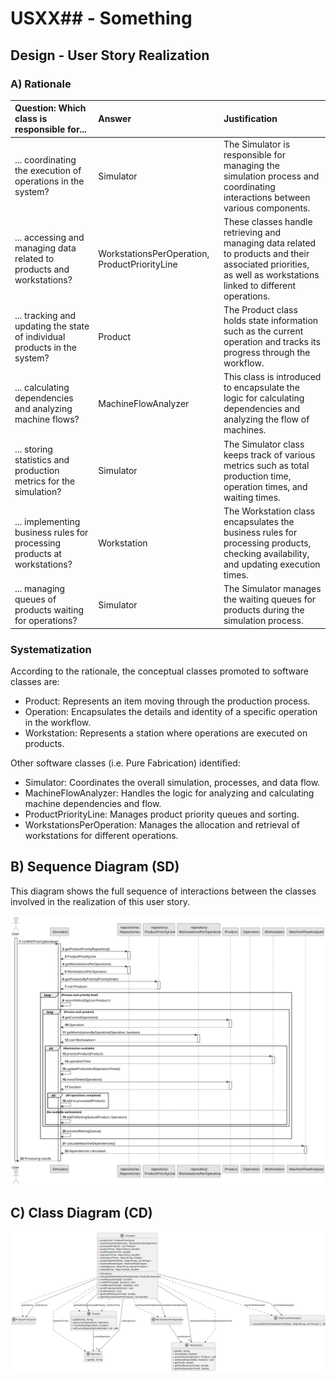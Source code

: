 # USXX## - Something

## Design - User Story Realization 

### A) Rationale

| Question: Which class is responsible for...                               | Answer                                        | Justification                                                                                                                                                  |
|:--------------------------------------------------------------------------|:----------------------------------------------|:---------------------------------------------------------------------------------------------------------------------------------------------------------------|
| ... coordinating the execution of operations in the system?               | Simulator                                     | The Simulator is responsible for managing the simulation process and coordinating interactions between various components.                                     |
| ... accessing and managing data related to products and workstations?     | WorkstationsPerOperation, ProductPriorityLine | These classes handle retrieving and managing data related to products and their associated priorities, as well as workstations linked to different operations. |
| ... tracking and updating the state of individual products in the system? | Product                                       | The Product class holds state information such as the current operation and tracks its progress through the workflow.                                          |
| ... calculating dependencies and analyzing machine flows?                 | MachineFlowAnalyzer                           | This class is introduced to encapsulate the logic for calculating dependencies and analyzing the flow of machines.                                             |
| ... storing statistics and production metrics for the simulation?         | Simulator                                     | The Simulator class keeps track of various metrics such as total production time, operation times, and waiting times.                                          |
| ... implementing business rules for processing products at workstations?  | Workstation                                   | The Workstation class encapsulates the business rules for processing products, checking availability, and updating execution times.                            |
| ... managing queues of products waiting for operations?                   | Simulator                                     | The Simulator manages the waiting queues for products during the simulation process.                                                                           |

### Systematization ##

According to the rationale, the conceptual classes promoted to software classes are:

* Product: Represents an item moving through the production process.
* Operation: Encapsulates the details and identity of a specific operation in the workflow.
* Workstation: Represents a station where operations are executed on products.

Other software classes (i.e. Pure Fabrication) identified: 

* Simulator: Coordinates the overall simulation, processes, and data flow.
* MachineFlowAnalyzer: Handles the logic for analyzing and calculating machine dependencies and flow.
* ProductPriorityLine: Manages product priority queues and sorting.
* WorkstationsPerOperation: Manages the allocation and retrieval of workstations for different operations.

## B) Sequence Diagram (SD)

This diagram shows the full sequence of interactions between the classes involved in the realization of this user story.

![Sequence Diagram](svg/sequence-diagram.svg)

## C) Class Diagram (CD)

![Class Diagram](svg/class-diagram.svg)